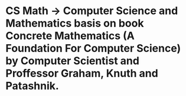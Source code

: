 # CS Math -> Computer Science and Mathematics basis on book Concrete Mathematics (A Foundation For Computer Science) by Computer Scientist and Proffessor Graham, Knuth and Patashnik.
